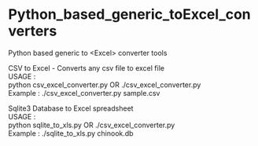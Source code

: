 # Python_based_generic_toExcel_converters
Python based generic to &lt;Excel> converter tools

CSV to Excel - Converts any csv file to excel file <br>
USAGE : <br>
python csv_excel_converter.py <Path-To-csvFile> OR ./csv_excel_converter.py <Path-To-csvFile>  <br>
Example : ./csv_excel_converter.py sample.csv <br>
  
Sqlite3 Database to Excel spreadsheet <br>
USAGE : <br>
python sqlite_to_xls.py <Path-To-SQlite3 database> OR ./csv_excel_converter.py <Path-To-SQlite3 database> <br>
Example : ./sqlite_to_xls.py chinook.db <br>
